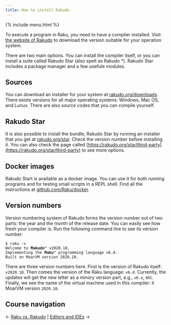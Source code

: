 ```yaml
---
title: How to install Rakudo
---
```


{% include menu.html %}

To execute a program in Raku, you need to have a compiler installed. Visit [the website of Rakudo](https://rakudo.org) to download the version suitable for your operation system.

There are two main options. You can install the compiler itself, or you can install a suite called Rakudo Star (also spelt as Rakudo *). Rakudo Star includes a package manager and a few usefule modules.

## Sources

You can download an installer for your system at [rakudo.org/downloads](https://rakudo.org/downloads). There exists versions for all major operating systems: Windows, Mac OS, and Lunux. There are also source codes that you can compile yourself.

## Rakudo Star

It is also possible to install the bundle, Rakudo Star by running an installer that you get at [rakudo.org/star](https://rakudo.org/star). Check the version number before installing it. You can also check the page called [https://rakudo.org/star/third-party](https://rakudo.org/star/third-party) to see more options.

## Docker images

Rakudo Start is available as a docker image. You can use it for both running programs and for testing small scripts in a REPL shell. Find all the instructions at [github.com/Raku/docker](https://github.com/Raku/docker).

## Version numbers

Version numbering system of Rakudo forms the version number out of two parts: the year and the month of the release date. You can easily see how fresh your compiler is. Run the following command line to see its version number:

    $ raku -v
    Welcome to 𝐑𝐚𝐤𝐮𝐝𝐨™ v2020.10.
    Implementing the 𝐑𝐚𝐤𝐮™ programming language v6.d.
    Built on MoarVM version 2020.10.

There are three version numbers here. First is the version of Rakudo itself: `v2020.10`. Then comes the version of the Raku language: `v6.d`. Currently, the updates will get the new letter as a minory version part, e.g., `v6.e`, etc. Finally, we see the name of the virtual machine used in this compiler: it MoarVM version `2020.10`.

## Course navigation

← [Raku vs. Rakudo](../raku-vs-rakudo) | [Editors and IDEs](../editors-and-ides) →
